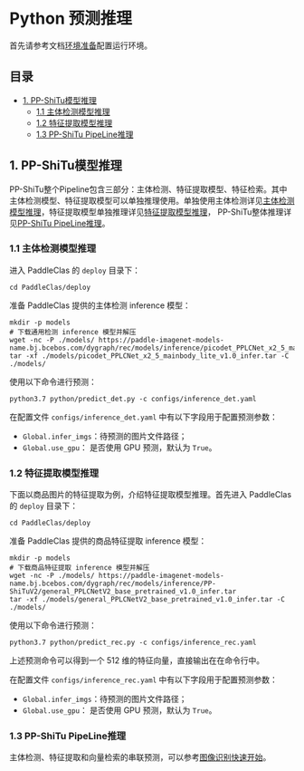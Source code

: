 # Python 预测推理

首先请参考文档[环境准备](../installation/install_paddleclas.md)配置运行环境。

## 目录

- [1. PP-ShiTu模型推理](#1)
    - [1.1 主体检测模型推理](#1.1)
    - [1.2 特征提取模型推理](#1.2)
    - [1.3 PP-ShiTu PipeLine推理](#1.3)

<a name="1"></a>

## 1. PP-ShiTu模型推理

PP-ShiTu整个Pipeline包含三部分：主体检测、特征提取模型、特征检索。其中主体检测模型、特征提取模型可以单独推理使用。单独使用主体检测详见[主体检测模型推理](#2.1)，特征提取模型单独推理详见[特征提取模型推理](#2.2)， PP-ShiTu整体推理详见[PP-ShiTu PipeLine推理](#2.3)。

<a name="2.1"></a>

### 1.1 主体检测模型推理

进入 PaddleClas 的 `deploy` 目录下：

```shell
cd PaddleClas/deploy
```

准备 PaddleClas 提供的主体检测 inference 模型：

```shell
mkdir -p models
# 下载通用检测 inference 模型并解压
wget -nc -P ./models/ https://paddle-imagenet-models-name.bj.bcebos.com/dygraph/rec/models/inference/picodet_PPLCNet_x2_5_mainbody_lite_v1.0_infer.tar
tar -xf ./models/picodet_PPLCNet_x2_5_mainbody_lite_v1.0_infer.tar -C ./models/
```

使用以下命令进行预测：

```shell
python3.7 python/predict_det.py -c configs/inference_det.yaml
```

在配置文件 `configs/inference_det.yaml` 中有以下字段用于配置预测参数：
* `Global.infer_imgs`：待预测的图片文件路径；
* `Global.use_gpu`： 是否使用 GPU 预测，默认为 `True`。

<a name="2.2"></a>

### 1.2 特征提取模型推理

下面以商品图片的特征提取为例，介绍特征提取模型推理。首先进入 PaddleClas 的 `deploy` 目录下：

```shell
cd PaddleClas/deploy
```

准备 PaddleClas 提供的商品特征提取 inference 模型：

```shell
mkdir -p models
# 下载商品特征提取 inference 模型并解压
wget -nc -P ./models/ https://paddle-imagenet-models-name.bj.bcebos.com/dygraph/rec/models/inference/PP-ShiTuV2/general_PPLCNetV2_base_pretrained_v1.0_infer.tar
tar -xf ./models/general_PPLCNetV2_base_pretrained_v1.0_infer.tar -C ./models/
```

使用以下命令进行预测：

```shell
python3.7 python/predict_rec.py -c configs/inference_rec.yaml
```

上述预测命令可以得到一个 512 维的特征向量，直接输出在在命令行中。

在配置文件 `configs/inference_rec.yaml` 中有以下字段用于配置预测参数：
* `Global.infer_imgs`：待预测的图片文件路径；
* `Global.use_gpu`： 是否使用 GPU 预测，默认为 `True`。

<a name="1.3"></a>

### 1.3 PP-ShiTu PipeLine推理

主体检测、特征提取和向量检索的串联预测，可以参考[图像识别快速开始](../quick_start/quick_start_recognition.md)。
